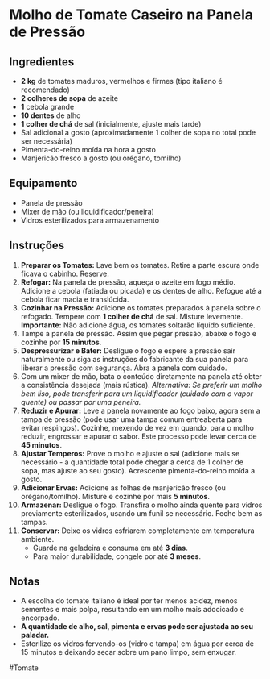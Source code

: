 # Molho de Tomate Caseiro na Panela de Pressão



## Ingredientes

*   **2 kg** de tomates maduros, vermelhos e firmes (tipo italiano é recomendado)
*   **2 colheres de sopa** de azeite
*   **1** cebola grande
*   **10 dentes** de alho
*   **1 colher de chá** de sal (inicialmente, ajuste mais tarde)
*   Sal adicional a gosto (aproximadamente 1 colher de sopa no total pode ser necessária)
*   Pimenta-do-reino moída na hora a gosto
*   Manjericão fresco a gosto (ou orégano, tomilho)

## Equipamento

*   Panela de pressão
*   Mixer de mão (ou liquidificador/peneira)
*   Vidros esterilizados para armazenamento

## Instruções

1.  **Preparar os Tomates:** Lave bem os tomates. Retire a parte escura onde ficava o cabinho. Reserve.
2.  **Refogar:** Na panela de pressão, aqueça o azeite em fogo médio. Adicione a cebola (fatiada ou picada) e os dentes de alho. Refogue até a cebola ficar macia e translúcida.
3.  **Cozinhar na Pressão:** Adicione os tomates preparados à panela sobre o refogado. Tempere com **1 colher de chá** de sal. Misture levemente. **Importante:** Não adicione água, os tomates soltarão líquido suficiente.
4.  Tampe a panela de pressão. Assim que pegar pressão, abaixe o fogo e cozinhe por **15 minutos**.
5.  **Despressurizar e Bater:** Desligue o fogo e espere a pressão sair naturalmente ou siga as instruções do fabricante da sua panela para liberar a pressão com segurança. Abra a panela com cuidado.
6.  Com um mixer de mão, bata o conteúdo diretamente na panela até obter a consistência desejada (mais rústica). *Alternativa: Se preferir um molho bem liso, pode transferir para um liquidificador (cuidado com o vapor quente) ou passar por uma peneira.*
7.  **Reduzir e Apurar:** Leve a panela novamente ao fogo baixo, agora sem a tampa de pressão (pode usar uma tampa comum entreaberta para evitar respingos). Cozinhe, mexendo de vez em quando, para o molho reduzir, engrossar e apurar o sabor. Este processo pode levar cerca de **45 minutos**.
8.  **Ajustar Temperos:** Prove o molho e ajuste o sal (adicione mais se necessário - a quantidade total pode chegar a cerca de 1 colher de sopa, mas ajuste ao seu gosto). Acrescente pimenta-do-reino moída a gosto.
9.  **Adicionar Ervas:** Adicione as folhas de manjericão fresco (ou orégano/tomilho). Misture e cozinhe por mais **5 minutos**.
10. **Armazenar:** Desligue o fogo. Transfira o molho ainda quente para vidros previamente esterilizados, usando um funil se necessário. Feche bem as tampas.
11. **Conservar:** Deixe os vidros esfriarem completamente em temperatura ambiente.
    *   Guarde na geladeira e consuma em até **3 dias**.
    *   Para maior durabilidade, congele por até **3 meses**.

## Notas

*   A escolha do tomate italiano é ideal por ter menos acidez, menos sementes e mais polpa, resultando em um molho mais adocicado e encorpado.
*   **A quantidade de alho, sal, pimenta e ervas pode ser ajustada ao seu paladar.**
*   Esterilize os vidros fervendo-os (vidro e tampa) em água por cerca de 15 minutos e deixando secar sobre um pano limpo, sem enxugar.
  


#Tomate